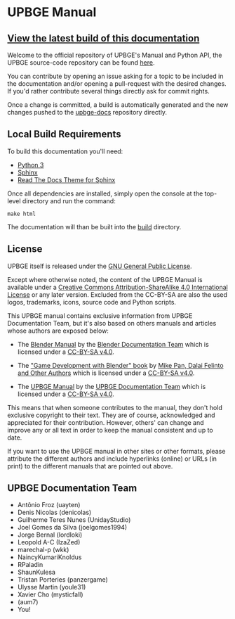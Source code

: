 # UPBGE Manual

## [View the latest build of this documentation](https://upbge.org/docs/latest/manual/index.html)

Welcome to the official repository of UPBGE's Manual and Python API, the UPBGE source-code repository can be found [here](https://github.com/UPBGE/blender).

You can contribute by opening an issue asking for a topic to be included in the documentation and/or opening a pull-request with the desired changes.
If you'd rather contribute several things directly ask for commit rights. 

Once a change is committed, a build is automatically generated and the new changes pushed to the [upbge-docs](https://upbge.org/docs/latest/manual) repository directly.

## Local Build Requirements
To build this documentation you'll need:
- [Python 3](https://www.python.org/)
- [Sphinx](https://pypi.org/project/Sphinx/)
- [Read The Docs Theme for Sphinx](https://pypi.org/project/sphinx_rtd_theme/)

Once all dependencies are installed, simply open the console at the top-level directory and run the command:

`make html`

The documentation will than be built into the [build](https://github.com/upbge/upbge-docs-build) directory.

## License


UPBGE itself is released under the [GNU General Public License](http://www.gnu.org/copyleft/gpl.html).

Except where otherwise noted, the content of the UPBGE Manual is available under a
[Creative Commons Attribution-ShareAlike 4.0 International License](https://creativecommons.org/licenses/by-sa/4.0/)
or any later version. Excluded from the CC-BY-SA are also the used logos, trademarks, 
icons, source code and Python scripts.

This UPBGE manual contains exclusive information from UPBGE Documentation Team, but it's also based on others manuals and articles whose authors are exposed below:

- The [Blender Manual](https://docs.blender.org/manual/en/dev/) by the [Blender Documentation Team](https://developer.blender.org/project/profile/53/) which is licensed under a [CC-BY-SA v4.0](https://creativecommons.org/licenses/by-sa/4.0/).

- The ["Game Development with Blender" book](https://github.com/mikepan/GameEngineBook) by [Mike Pan, Dalai Felinto and Other Authors](https://github.com/mikepan/GameEngineBook#credits) which is licensed under a [CC-BY-SA v4.0](https://creativecommons.org/licenses/by-sa/4.0/).

- The [UPBGE Manual](https://upbge.org/manual/index.html) by the [UPBGE Documentation Team](https://github.com/UPBGE/UPBGE-Docs##upbge-documentation-team) which is licensed under a [CC-BY-SA v4.0](https://creativecommons.org/licenses/by-sa/4.0/).

This means that when someone contributes to the manual, they don't hold exclusive copyright to their 
text. They are of course, acknowledged and appreciated for their contribution. However, others' can change and improve any or all text in order to keep the manual consistent and up to date.

If you want to use the UPBGE manual in other sites or other formats, please attribute the 
different authors and include hyperlinks (online) or URLs (in print) to the different 
manuals that are pointed out above.

## UPBGE Documentation Team
- Antônio Froz (uayten)
- Denis Nicolas (denicolas)
- Guilherme Teres Nunes (UnidayStudio)
- Joel Gomes da Silva (joelgomes1994)
- Jorge Bernal (lordloki)
- Leopold A-C (IzaZed)
- marechal-p (wkk)
- NaincyKumariKnoldus
- RPaladin
- ShaunKulesa
- Tristan Porteries (panzergame)
- Ulysse Martin (youle31)
- Xavier Cho (mysticfall)
- (aum7)
- You!
